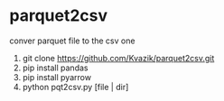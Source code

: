 # parquet2csv
conver parquet file to the csv one
1. git clone https://github.com/Kvazik/parquet2csv.git
2. pip install pandas
3. pip install pyarrow
4. python pqt2csv.py [file | dir]
